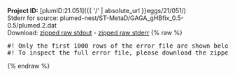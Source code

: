 **Project ID:** [plumID:21.051]({{ '/' | absolute_url }}eggs/21/051/)  
Stderr for source:  plumed-nest/ST-MetaD/GAGA_gHBfix_0.5-0.5/plumed.2.dat   
Download: [zipped raw stdout](plumed.2.dat.plumed.stdout.txt.zip) - [zipped raw stderr](plumed.2.dat.plumed.stderr.txt.zip) 
{% raw %}
<pre>
#! Only the first 1000 rows of the error file are shown below
#! To inspect the full error file, please download the zipped raw stderr file above
</pre>
{% endraw %}
